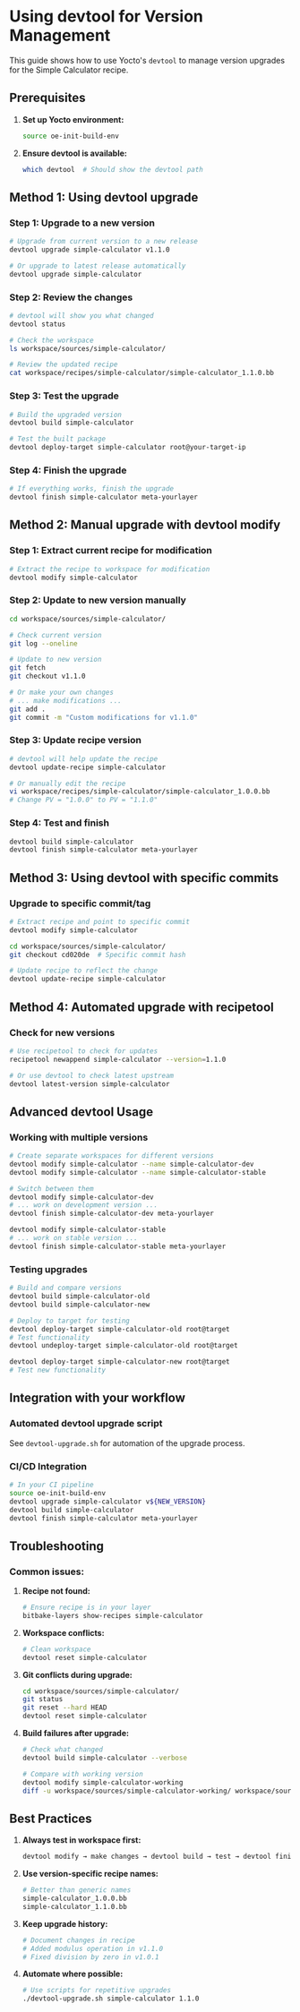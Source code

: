 # Using devtool for Version Management

This guide shows how to use Yocto's `devtool` to manage version upgrades for the Simple Calculator recipe.

## Prerequisites

1. **Set up Yocto environment:**
   ```bash
   source oe-init-build-env
   ```

2. **Ensure devtool is available:**
   ```bash
   which devtool  # Should show the devtool path
   ```

## Method 1: Using devtool upgrade

### Step 1: Upgrade to a new version
```bash
# Upgrade from current version to a new release
devtool upgrade simple-calculator v1.1.0

# Or upgrade to latest release automatically
devtool upgrade simple-calculator
```

### Step 2: Review the changes
```bash
# devtool will show you what changed
devtool status

# Check the workspace
ls workspace/sources/simple-calculator/

# Review the updated recipe
cat workspace/recipes/simple-calculator/simple-calculator_1.1.0.bb
```

### Step 3: Test the upgrade
```bash
# Build the upgraded version
devtool build simple-calculator

# Test the built package
devtool deploy-target simple-calculator root@your-target-ip
```

### Step 4: Finish the upgrade
```bash
# If everything works, finish the upgrade
devtool finish simple-calculator meta-yourlayer
```

## Method 2: Manual upgrade with devtool modify

### Step 1: Extract current recipe for modification
```bash
# Extract the recipe to workspace for modification
devtool modify simple-calculator
```

### Step 2: Update to new version manually
```bash
cd workspace/sources/simple-calculator/

# Check current version
git log --oneline

# Update to new version
git fetch
git checkout v1.1.0

# Or make your own changes
# ... make modifications ...
git add .
git commit -m "Custom modifications for v1.1.0"
```

### Step 3: Update recipe version
```bash
# devtool will help update the recipe
devtool update-recipe simple-calculator

# Or manually edit the recipe
vi workspace/recipes/simple-calculator/simple-calculator_1.0.0.bb
# Change PV = "1.0.0" to PV = "1.1.0"
```

### Step 4: Test and finish
```bash
devtool build simple-calculator
devtool finish simple-calculator meta-yourlayer
```

## Method 3: Using devtool with specific commits

### Upgrade to specific commit/tag
```bash
# Extract recipe and point to specific commit
devtool modify simple-calculator

cd workspace/sources/simple-calculator/
git checkout cd020de  # Specific commit hash

# Update recipe to reflect the change
devtool update-recipe simple-calculator
```

## Method 4: Automated upgrade with recipetool

### Check for new versions
```bash
# Use recipetool to check for updates
recipetool newappend simple-calculator --version=1.1.0

# Or use devtool to check latest upstream
devtool latest-version simple-calculator
```

## Advanced devtool Usage

### Working with multiple versions
```bash
# Create separate workspaces for different versions
devtool modify simple-calculator --name simple-calculator-dev
devtool modify simple-calculator --name simple-calculator-stable

# Switch between them
devtool modify simple-calculator-dev
# ... work on development version ...
devtool finish simple-calculator-dev meta-yourlayer

devtool modify simple-calculator-stable  
# ... work on stable version ...
devtool finish simple-calculator-stable meta-yourlayer
```

### Testing upgrades
```bash
# Build and compare versions
devtool build simple-calculator-old
devtool build simple-calculator-new

# Deploy to target for testing
devtool deploy-target simple-calculator-old root@target
# Test functionality
devtool undeploy-target simple-calculator-old root@target

devtool deploy-target simple-calculator-new root@target  
# Test new functionality
```

## Integration with your workflow

### Automated devtool upgrade script
See `devtool-upgrade.sh` for automation of the upgrade process.

### CI/CD Integration
```bash
# In your CI pipeline
source oe-init-build-env
devtool upgrade simple-calculator v${NEW_VERSION}
devtool build simple-calculator
devtool finish simple-calculator meta-yourlayer
```

## Troubleshooting

### Common issues:

1. **Recipe not found:**
   ```bash
   # Ensure recipe is in your layer
   bitbake-layers show-recipes simple-calculator
   ```

2. **Workspace conflicts:**
   ```bash
   # Clean workspace
   devtool reset simple-calculator
   ```

3. **Git conflicts during upgrade:**
   ```bash
   cd workspace/sources/simple-calculator/
   git status
   git reset --hard HEAD
   devtool reset simple-calculator
   ```

4. **Build failures after upgrade:**
   ```bash
   # Check what changed
   devtool build simple-calculator --verbose
   
   # Compare with working version
   devtool modify simple-calculator-working
   diff -u workspace/sources/simple-calculator-working/ workspace/sources/simple-calculator/
   ```

## Best Practices

1. **Always test in workspace first:**
   ```bash
   devtool modify → make changes → devtool build → test → devtool finish
   ```

2. **Use version-specific recipe names:**
   ```bash
   # Better than generic names
   simple-calculator_1.0.0.bb
   simple-calculator_1.1.0.bb
   ```

3. **Keep upgrade history:**
   ```bash
   # Document changes in recipe
   # Added modulus operation in v1.1.0
   # Fixed division by zero in v1.0.1
   ```

4. **Automate where possible:**
   ```bash
   # Use scripts for repetitive upgrades
   ./devtool-upgrade.sh simple-calculator 1.1.0
   ```
